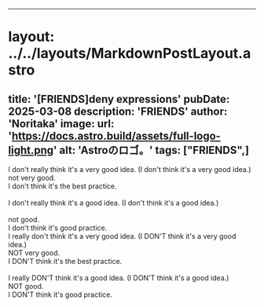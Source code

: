 
---
# layout: ../../layouts/MarkdownPostLayout.astro
title: '[FRIENDS]deny expressions'
pubDate: 2025-03-08
description: 'FRIENDS'
author: 'Noritaka'
image:
    url: 'https://docs.astro.build/assets/full-logo-light.png'
    alt: 'Astroのロゴ。'
tags: ["FRIENDS",]
---

I don't really think it's a very good idea.  (I don't think it's a very good idea.)
<br>
 not very good. <br>I don't think it's the best practice.
<br>
<br>
I don't really think it's a good idea.        (I don't think it's a good idea.)<br>
<br>
 not good. <br>I don't think it's good practice.
<br>
I really don't think it's a very good idea.   (I DON'T think it's a very good idea.)
<br>
 NOT very good. <br>I DON'T think it's the best practice.
<br>
<br>
I really DON'T think it's a good idea.         (I DON'T think it's a good idea.)
<br>
 NOT good.
<br> 
I DON'T think it's good practice.
<br>
<br>

